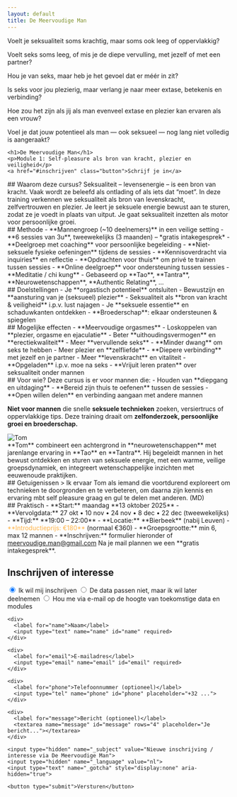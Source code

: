```yaml
---
layout: default
title: De Meervoudige Man
---
```


<!-- HERO -->
<section id="banner" class="banner-dark">
  <div class="inner">
       <div class="teasers" style="--count: 6; --duration: 24s;">
	  <p>Voelt je seksualiteit soms krachtig, maar soms ook leeg of oppervlakkig?</p>
	  <p>Voelt seks soms leeg, of mis je de diepe vervulling, met jezelf of met een partner?</p>
	  <p>Hou je van seks, maar heb je het gevoel dat er méér in zit?</p>
	  <p>Is seks voor jou plezierig, maar verlang je naar meer extase, betekenis en verbinding?</p>
	  <p>Hoe zou het zijn als jij als man evenveel extase en plezier kan ervaren als een vrouw?</p>
	  <p>Voel je dat jouw potentieel als man — ook seksueel — nog lang niet volledig is aangeraakt?</p>
	  <!-- Verlang je naar meer diepgang, vervulling en plezier bij seks? -->
	</div>
  
    <h1>De Meervoudige Man</h1>
    <p>Module 1: Self-pleasure als bron van kracht, plezier en veiligheid</p>
    <a href="#inschrijven" class="button">Schrijf je in</a>
  </div>
</section>

<!-- CONTENT -->
<section class="alternating">

<div class="alt-block" markdown="1">
## Waarom deze cursus?
Seksualiteit – levensenergie – is een bron van kracht. Vaak wordt ze beleefd als ontlading of als iets dat “moet”.  In deze training verkennen we seksualiteit als bron van levenskracht, zelfvertrouwen en plezier.  Je leert je seksuele energie bewust aan te sturen, zodat ze je voedt in plaats van uitput.  Je gaat seksualiteit inzetten als motor voor persoonlijke groei.
</div>

<div class="alt-block" markdown="1">
## Methode
- **Mannengroep (~10 deelnemers)** in een veilige setting  
- **6 sessies van 3u**, tweewekelijks (3 maanden) – *gratis intakegesprek*  
- **Deelgroep met coaching** voor persoonlijke begeleiding  
- **Niet-seksuele fysieke oefeningen** tijdens de sessies  
- **Kennisoverdracht via inquiries** en reflectie  
- **Opdrachten voor thuis** om privé te trainen tussen sessies  
- **Online deelgroep** voor ondersteuning tussen sessies  
- **Meditatie / chi kung**  
- Gebaseerd op **Tao**, **Tantra**, **Neurowetenschappen**, **Authentic Relating**, …
</div>

<div class="alt-block" markdown="1">
## Doelstellingen
- Je **orgastisch potentieel** ontsluiten  
- Bewustzijn en **aansturing van je (seksueel) plezier**  
- Seksualiteit als **bron van kracht & veiligheid** i.p.v. lust najagen  
- Je **seksuele essentie** en schaduwkanten ontdekken  
- **Broederschap**: elkaar ondersteunen & spiegelen
</div>

<div class="alt-block" markdown="1">
## Mogelijke effecten
- **Meervoudige orgasmes**  
- Loskoppelen van **plezier, orgasme en ejaculatie**  
- Beter **uithoudingsvermogen** en **erectiekwaliteit**  
- Meer **vervullende seks**
- **Minder dwang** om seks te hebben
- Meer plezier en **zelfliefde**  
- **Diepere verbinding** met jezelf en je partner
- Meer **levenskracht** en vitaliteit  
- **Opgeladen** i.p.v. moe na seks  
- **Vrijuit leren praten** over seksualiteit onder mannen
</div>

<div class="alt-block" markdown="1">
## Voor wie?
Deze cursus is er voor mannen die:
- Houden van **diepgang en uitdaging**  
- **Bereid zijn thuis te oefenen** tussen de sessies  
- **Open willen delen** en verbinding aangaan met andere mannen

**Niet voor mannen** die snelle **seksuele technieken** zoeken, versiertrucs of oppervlakkige tips.  Deze training draait om **zelfonderzoek, persoonlijke groei en broederschap.**
</div>

<div class="alt-block" markdown="1">

<div class="trainer">
  <img src="{{ '/assets/images/tom.webp' | relative_url }}" alt="Tom" class="trainer-photo">
  <div class="trainer-text" markdown="1">
  **Tom** combineert een achtergrond in **neurowetenschappen** met jarenlange ervaring in **Tao** en **Tantra**.  
  Hij begeleidt mannen in het bewust ontdekken en sturen van seksuele energie, met een warme, veilige groepsdynamiek,  
  en integreert wetenschappelijke inzichten met eeuwenoude praktijken.
  </div>
</div>
</div>

<div class="alt-block" markdown="1">
## Getuigenissen
> Ik ervaar Tom als iemand die voortdurend exploreert om technieken te doorgronden en te verbeteren, om daarna zijn kennis en ervaring mbt self pleasure graag en gul te delen met anderen. (MD)
</div>

<div class="alt-block" markdown="1">
## Praktisch
- **Start:** maandag **13 oktober 2025**  
- **Vervolgdata:** 27 okt • 10 nov • 24 nov • 8 dec • 22 dec (tweewekelijks)  
- **Tijd:** **19:00 – 22:00**  
- **Locatie:** **Bierbeek** (nabij Leuven)  
- <span style="color:#ffb347;">**Introductieprijs: €180**</span> (normaal €360)
- **Groepsgrootte:** min 6, max 12 mannen  
- **Inschrijven:** formulier hieronder of <a href="mailto:meervoudige.man@gmail.com">meervoudige.man@gmail.com</a>  
  Na je mail plannen we een **gratis intakegesprek**.
</div>

</section>

<!-- FORM -->
<section id="inschrijven" class="form-section">
  <h2>Inschrijven of interesse</h2>

  <form action="https://formspree.io/f/mvgqjggp" method="POST" class="simple-form">
   <!-- inside your form -->
	<div class="form-radios">
	  <label><input type="radio" name="interest" value="Inschrijven" required checked> Ik wil mij inschrijven</label>
	  <label><input type="radio" name="interest" value="Later deelnemen"> De data passen niet, maar ik wil later deelnemen</label>
	  <label><input type="radio" name="interest" value="Hou me op de hoogte"> Hou me via e-mail op de hoogte van toekomstige data en modules</label>
	</div>


    <div>
      <label for="name">Naam</label>
      <input type="text" name="name" id="name" required>
    </div>

    <div>
      <label for="email">E-mailadres</label>
      <input type="email" name="email" id="email" required>
    </div>

    <div>
      <label for="phone">Telefoonnummer (optioneel)</label>
      <input type="tel" name="phone" id="phone" placeholder="+32 ...">
    </div>

    <div>
      <label for="message">Bericht (optioneel)</label>
      <textarea name="message" id="message" rows="4" placeholder="Je bericht..."></textarea>
    </div>

    <input type="hidden" name="_subject" value="Nieuwe inschrijving / interesse via De Meervoudige Man">
    <input type="hidden" name="_language" value="nl">
    <input type="text" name="_gotcha" style="display:none" aria-hidden="true">

    <button type="submit">Versturen</button>
  </form>
</section>


